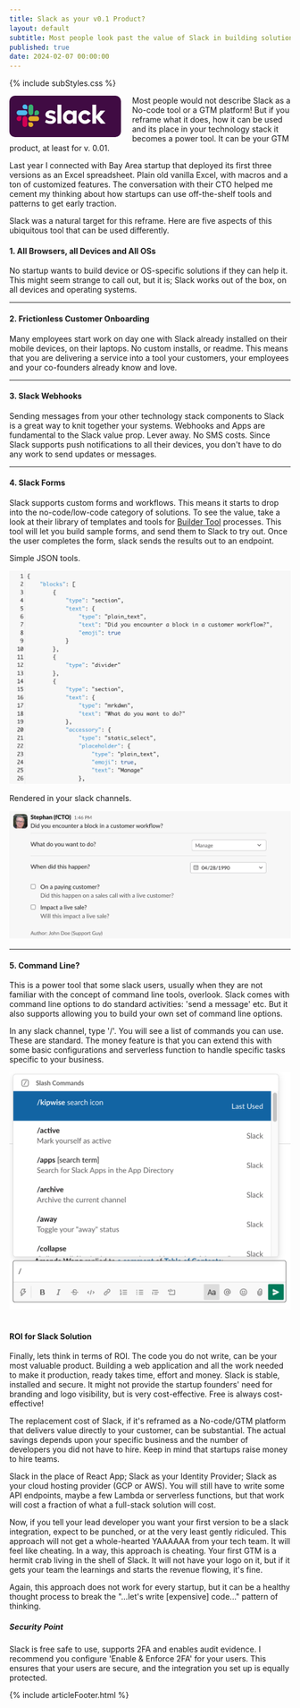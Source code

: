 ```yaml
---
title: Slack as your v0.1 Product?
layout: default
subtitle: Most people look past the value of Slack in building solutions. Don't.
published: true
date: 2024-02-07 00:00:00
---
```


{% include subStyles.css %}

<img src="/assets/images/slack.png" align="left" style="border-radius: 10px; width: 200px; margin-right: 20px;">
Most people would not describe Slack as a No-code tool or a GTM platform! But if you reframe
what it does, how it can be used and its place in your technology stack it becomes a power tool.
It can be your GTM product, at least for v. 0.01.

Last year I connected with Bay Area startup that deployed its first three versions as an Excel spreadsheet. Plain old vanilla
Excel, with macros and a ton of customized features. The conversation with their CTO helped me cement my thinking about how startups can
use off-the-shelf tools and patterns to get early traction.

Slack was a natural target for this reframe. Here are five aspects of this ubiquitous tool that can be used differently.

#### 1. All Browsers, all Devices and All OSs

No startup wants to build device or OS-specific solutions if they can help it. This might seem strange to call out,
but it is; Slack works out of the box, on all devices and operating systems.

---

#### 2. Frictionless Customer Onboarding

Many employees start work on day one with Slack already installed on their mobile devices, on their laptops. No custom
installs, or readme. This means that you are delivering a service into a tool your customers, your employees and your
co-founders already know and love.

---

#### 3. Slack Webhooks

Sending messages from your other technology stack components to Slack is a great way to knit together your systems. Webhooks
and Apps are fundamental to the Slack value prop. Lever away. No SMS costs. Since Slack supports push notifications to all their
devices, you don't have to do any work to send updates or messages.

---

#### 4. Slack Forms

Slack supports custom forms and workflows. This means it starts to drop into the no-code/low-code category of solutions. To see the value,
take a look at their library of templates and tools for <a href="https://app.slack.com/block-kit-builder"> Builder Tool</a> processes.
This tool will let you build sample forms, and send them to Slack to try out. Once the user completes the form, slack sends the results
out to an endpoint.

<div class="row">
    <div  class="col-md-6">
      <p>
        Simple JSON tools.
      </p>
      <img src="/assets/images/slack-json.png" class="img-fluid img-thumbnail">
    </div>
    <div  class="col-md-6">
      <p>
        Rendered in your slack channels.
      </p>
      <img src="/assets/images/slack-form.png" class="img-fluid img-thumbnail">
    </div>
</div>

---

#### 5. Command Line?

This is a power tool that some slack users, usually when they are not familiar with the concept of command line tools, overlook.
Slack comes with command line options to do standard activities: 'send a message' etc. But it also supports allowing you to
build your own set of command line options.

<div class="row">
    <div  class="col-md-6">
      <p>
        In any slack channel, type '/'. You will see a list of commands
        you can use. These are standard. The money feature is that you
        can extend this with some basic configurations and serverless function
        to handle specific tasks specific to your business.
      </p>
    </div>
    <div  class="col-md-6">
      <img src="/assets/images/slack-cli.png" class="img-fluid img-thumbnail">
    </div>
</div>

<br>

#### ROI for Slack Solution

Finally, lets think in terms of ROI. The code you do not write, can be your most valuable product. Building a web application and all the
work needed to make it production, ready takes time, effort and money. Slack is stable, installed and secure. It might not provide the startup founders'
need for branding and logo visibility, but is very cost-effective. Free is always cost-effective!

The replacement cost of Slack, if it's reframed as a No-code/GTM platform that delivers value directly to your customer, can be substantial. The actual
savings depends upon your specific business and the number of developers you did not have to hire. Keep in mind that startups raise money to hire teams.

Slack in the place of React App; Slack as your Identity Provider; Slack as your cloud hosting provider (GCP or AWS). You will still have to write some API endpoints,
maybe a few Lambda or serverless functions, but that work will cost a fraction of what a full-stack solution will cost.

Now, if you tell your lead developer you want your first version to be a slack integration, expect to be punched, or at the very least gently ridiculed.
This approach will not get a whole-hearted YAAAAAA from your tech team. It will feel like cheating. In a way, this approach is cheating. Your first GTM is
a hermit crab living in the shell of Slack. It will not have your logo on it, but if it gets your team the learnings and starts the revenue flowing, it's fine.

Again, this approach does not work for every startup, but it can be a healthy thought process to break the "...let's write [expensive] code..." pattern of thinking.

<div class="ceo-note">
    <h5>
        Security Point
    </h5>
    <p>
        Slack is free safe to use, supports 2FA and enables audit evidence.
        I recommend you configure 'Enable & Enforce 2FA' for your users. This
        ensures that your users are secure, and the integration you set up is equally
        protected.
    </p>
</div>

{% include articleFooter.html %}
